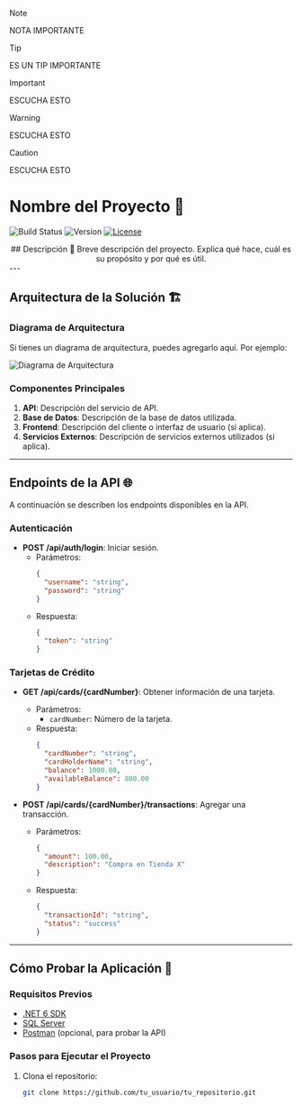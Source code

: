 > [!NOTE]
> NOTA IMPORTANTE

>[!TIP]
>ES UN TIP IMPORTANTE

>[!IMPORTANT]
>ESCUCHA ESTO

>[!WARNING]
>ESCUCHA ESTO

>[!CAUTION]
>ESCUCHA ESTO


# Nombre del Proyecto 🚀

![Build Status](https://img.shields.io/badge/build-passing-brightgreen)
![Version](https://img.shields.io/badge/version-1.0.0-blue)
[![License](https://img.shields.io/badge/License-MIT-blue.svg)](https://opensource.org/licenses/MIT)
<div align="center">
## Descripción 📝
Breve descripción del proyecto. Explica qué hace, cuál es su propósito y por qué es útil.
</div>
---

## **Arquitectura de la Solución 🏗️**

### Diagrama de Arquitectura
Si tienes un diagrama de arquitectura, puedes agregarlo aquí. Por ejemplo:

![Diagrama de Arquitectura](/docs/architecture.png)

### Componentes Principales
1. **API**: Descripción del servicio de API.
2. **Base de Datos**: Descripción de la base de datos utilizada.
3. **Frontend**: Descripción del cliente o interfaz de usuario (si aplica).
4. **Servicios Externos**: Descripción de servicios externos utilizados (si aplica).

---

## **Endpoints de la API 🌐**

A continuación se describen los endpoints disponibles en la API.

### Autenticación
- **POST /api/auth/login**: Iniciar sesión.
  - Parámetros:
    ```json
    {
      "username": "string",
      "password": "string"
    }
    ```
  - Respuesta:
    ```json
    {
      "token": "string"
    }
    ```

### Tarjetas de Crédito
- **GET /api/cards/{cardNumber}**: Obtener información de una tarjeta.
  - Parámetros:
    - `cardNumber`: Número de la tarjeta.
  - Respuesta:
    ```json
    {
      "cardNumber": "string",
      "cardHolderName": "string",
      "balance": 1000.00,
      "availableBalance": 800.00
    }
    ```

- **POST /api/cards/{cardNumber}/transactions**: Agregar una transacción.
  - Parámetros:
    ```json
    {
      "amount": 100.00,
      "description": "Compra en Tienda X"
    }
    ```
  - Respuesta:
    ```json
    {
      "transactionId": "string",
      "status": "success"
    }
    ```

---

## **Cómo Probar la Aplicación 🧪**

### Requisitos Previos
- [.NET 6 SDK](https://dotnet.microsoft.com/download/dotnet/6.0)
- [SQL Server](https://www.microsoft.com/es-es/sql-server/sql-server-downloads)
- [Postman](https://www.postman.com/downloads/) (opcional, para probar la API)

### Pasos para Ejecutar el Proyecto
1. Clona el repositorio:
   ```bash
   git clone https://github.com/tu_usuario/tu_repositorio.git
